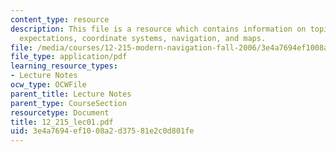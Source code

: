 ```yaml
---
content_type: resource
description: This file is a resource which contains information on topics like class
  expectations, coordinate systems, navigation, and maps.
file: /media/courses/12-215-modern-navigation-fall-2006/3e4a7694ef1008a2d37581e2c0d801fe_12_215_lec01.pdf
file_type: application/pdf
learning_resource_types:
- Lecture Notes
ocw_type: OCWFile
parent_title: Lecture Notes
parent_type: CourseSection
resourcetype: Document
title: 12_215_lec01.pdf
uid: 3e4a7694-ef10-08a2-d375-81e2c0d801fe
---
```

